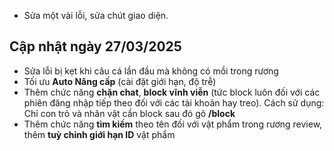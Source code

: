 - Sửa một vài lỗi, sửa chút giao diện.


## Cập nhật ngày 27/03/2025

- Sửa lỗi bị kẹt khi câu cá lần đầu mà không có mồi trong rương
- Tối ưu **Auto Nâng cấp** (cài đặt giới hạn, độ trễ)
- Thêm chức năng **chặn chat**, **block vĩnh viễn** (tức block luôn đối với các phiên đăng nhập tiếp theo đối với các tài khoản hay treo). Cách sử dụng: Chỉ con trỏ và nhân vật cần block sau đó gõ **/block**
- Thêm chức năng **tìm kiếm** theo tên đối với vật phẩm trong rương review, thêm **tuỳ chỉnh giới hạn ID** vật phẩm
